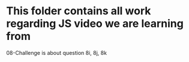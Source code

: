 # This folder contains all work regarding JS video we are learning from

08-Challenge is about question 8i, 8j, 8k
